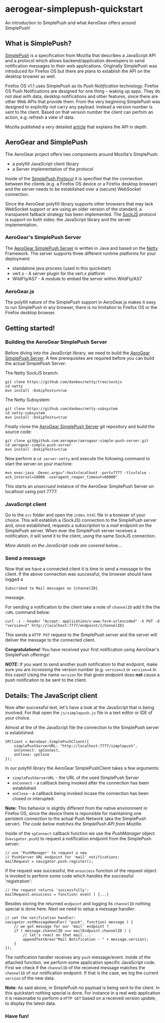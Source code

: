 aerogear-simplepush-quickstart
==============================

An introduction to SimplePush and what AeroGear offers around SimplePush!

What is SimplePush?
-------------------

[SimplePush](https://wiki.mozilla.org/WebAPI/SimplePush) is a specification from Mozilla that describes a JavaScript API and a protocol which allows backend/application developers to send notification messages to their web applications. Originally SimplePush was introduced for Firefox OS but there are plans to establish the API on the desktop browser as well.

Firefox OS v1.1 uses SimplePush as its _Push Notification_ technology. Firefox OS Push Notifications are designed for one thing – waking up apps. They do not deal with data, desktop notifications and other features, since there are other Web APIs that provide them. From the very beginning SimplePush was designed to explicitly not carry any payload. Instead a version number is sent to the client. Based on that version number the client can perfom an action, e.g. refresh a view of data.

Mozilla published a very detailed [article](https://hacks.mozilla.org/2013/07/dont-miss-out-on-the-real-time-fun-use-firefox-os-push-notifications/) that explains the API in depth.

AeroGear and SimplePush
-----------------------

The AeroGear project offers two components around Mozilla's SimplePush:

* a polyfill JavaScript client library
* a Server implementation of the protocol

Inside of the [SimplePush Protocol](https://wiki.mozilla.org/WebAPI/SimplePush/Protocol) it is specified that the connection between the clients (e.g. a Firefox OS device or a Firefox desktop browser) and the server needs to be established over a (secure) WebSocket connection.

Since the AeroGear polyfill library supports other browsers that may lack WebSocket support or are using an older version of the standard, a transparent fallback strategy has been implemented. The [SockJS](https://github.com/sockjs/sockjs-client) protocol is support on both sides: the JavaScript library and the server implementation.



### AeroGear's SimplePush Server

The [AeroGear SimplePush Server](https://github.com/aerogear/aerogear-simple-push-server) is written in Java and based on the [Netty](http://netty.io) Framework. The server supports three different runtime platforms for your deployment:

* standalone java process (used in this quickstart)
* vert.x - A server plugin for the vert.x platform
* WildFly/AS7 - A module to embed the server within WildFly/AS7

### AeroGear.js

The polyfill nature of the SimplePush support in AeroGear.js makes it easy to run SimplePush in any browser, there is _no_ limitation to Firefox OS or the Firefox desktop browser. 

Getting started!
----------------

### Building the AeroGear SimplePush Server

Before diving into the JavaScript library, we need to build the [AeroGear SimplePush Server](https://github.com/aerogear/aerogear-simple-push-server). A few prerequisites are required before you can build the actual SimplePush Server:

The Netty SockJS branch:

    git clone https://github.com/danbev/netty/tree/sockjs
    cd netty
    mvn install -DskipTests=true

The Netty Subsystem:

    git clone https://github.com/danbev/netty-subsystem
    cd netty-subsystem
    mvn install -DskipTests=true

Finally clone the [AeroGear SimplePush Server](https://github.com/aerogear/aerogear-simple-push-server) git repository and build the source code:

    git clone git@github.com:aerogear/aerogear-simple-push-server.git
    cd aerogear-simple-push-server
    mvn install -DskipTests=true

Now perform a ```cd server-netty``` and execute the following command to start the server on your machine:


    mvn exec:java -Dexec.args="-host=localhost -port=7777 -tls=false -ack_interval=10000 -useragent_reaper_timeout=60000" 
	
This starts an _unsecrued_ instance of the AeroGear SimplePush Server on localhost using port 7777.


### JavaScript client 

Go to the ```src``` folder and open the ```index.html``` file in a browser of your choice. This will establish a (SockJS) connection to the SimplePush server and, once established, requests a _subscription_ to a _mail_ endpoint on the SimplePush server. When ever the SimplePush server receives a notification, it will send it to the client, using the same SockJS connection.


_More details on the JavaScript code are covered below...._


### Send a message

Now that we have a connected client it is time to send a message to the client. If the above connection was successful, the browser should have logged a

    Subscribed to Mail messages on {channelID}
	
message.


For sending a notification to the client take a note of ```channelID``` add it the the ```cURL``` command below:

    curl -i --header "Accept: application/x-www-form-urlencoded" -X PUT -d "version=2" http://localhost:7777/endpoint/{channelID}

This sends a ```HTTP PUT``` request to the SimplePush server and the server will deliver the message to the connected client.

**Congratulations!** You have received your first notification using AeroGear's SimplePush offerings!


**_NOTE_:** If you want to send another push notification to that endpoint, make sure you are _increasing_ the version number (e.g. ```version=3``` or ```version=4``` in this case)! Using the name ```version``` for that given endpoint does **not** cause a push notification to be sent to the client.


Details: The JavaScript client
------------------------------

Now after successful test, let's have a look at the JavaScript that is being involved. For that open the ```js/simplepush.js``` file in a text editor or IDE of your choice.

Almost at the of the JavaScript file the connection to the SimplePush server is established:

    SPClient = AeroGear.SimplePushClient({
        simplePushServerURL: "http://localhost:7777/simplepush",
        onConnect: spConnect,
        onClose: spClose
    });

In our polyfill library the AeroGear SimplePushClient takes a few arguments:

* ```simplePushServerURL``` - the URL of the used SimplePush Server
* ```onConnect``` - a callback being invoked after the connection has been established
* ```onClose``` - a callback being invoked incase the connection has been closed or interupted.

**Note:** This behavior is slightly different from the native environment in Firefox OS, since the device there is reponsible for maintaining one peristent connection to the actual Push Network (aka the SimplePush server). _The code below matches the SimplePush API from Mozilla._

Inside of the ```spConnect``` callback function we use the _PushManager_ object (```navigator.push```) to request a notification endpoint from the SimplePush server:

    // use 'PushManager' to request a new
	// PushServer URL endpoint for 'mail' notifications:
	mailRequest = navigator.push.register();

If the request was successful, the ```onsuccess``` function of the request object is invoked to perform some code which handles the successful 'registration':

    // the request returns 'successfully':
    mailRequest.onsuccess = function( event ) {...}

Besides storing the returned ```endpoint``` and logging its ```channelID``` nothing special is done here. Next we need to setup a message handler:

    // set the notification handler:
    navigator.setMessageHandler( "push", function( message ) {
        // we got message for our 'mail' endpoint ? 
        if ( message.channelID === mailEndpoint.channelID ) {
            // let's react on that mail....
            appendTextArea("Mail Notification - " + message.version);
        }
    });

The notification handler receives any ```push``` message/event. Inside of the attached function, we perform some application specific JavaScript code. First we check if the ```channelID``` of the received message matches the ```channelID``` of our notification endpoint. If that is the case, we log the current ```version``` of the new data.

**Note:** As said above, in SimplePush no payload is being sent to the client. In this quickstart nothing special is done. For instance in a real web application it is reasonalbe to perform a ```HTTP GET``` based on a received _version update_, to display the latest data.
 
### Have fun!

